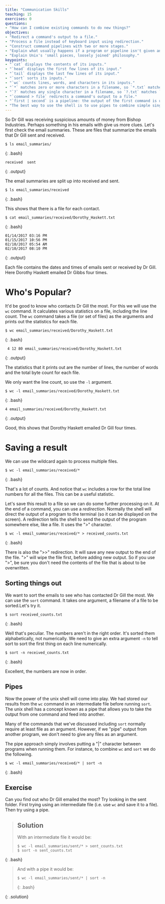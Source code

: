 ```yaml
---
title: "Communication Skills"
teaching: 15
exercises: 0
questions:
- "How can I combine existing commands to do new things?"
objectives:
- "Redirect a command's output to a file."
- "Process a file instead of keyboard input using redirection."
- "Construct command pipelines with two or more stages."
- "Explain what usually happens if a program or pipeline isn't given any input to process."
- "Explain Unix's 'small pieces, loosely joined' philosophy."
keypoints:
- "`cat` displays the contents of its inputs."
- "`head` displays the first few lines of its input."
- "`tail` displays the last few lines of its input."
- "`sort` sorts its inputs."
- "`wc` counts lines, words, and characters in its inputs."
- "`*` matches zero or more characters in a filename, so `*.txt` matches all files ending in `.txt`."
- "`?` matches any single character in a filename, so `?.txt` matches `a.txt` but not `any.txt`."
- "`command > file` redirects a command's output to a file."
- "`first | second` is a pipeline: the output of the first command is used as the input to the second."
- "The best way to use the shell is to use pipes to combine simple single-purpose programs (filters)."
---
```


So Dr Gill was receiving suspicious amounts of money from Bishop Industries. Perhaps something in his emails with give us more clues. Let's first check the email summaries. These are files that summarize the emails that Dr Gill sent and received.

~~~
$ ls email_summaries/
~~~
{: .bash}

~~~
received  sent
~~~
{: .output}

The email summaries are split up into received and sent.

~~~
$ ls email_summaries/received
~~~
{: .bash}

This shows that there is a file for each contact.

~~~
$ cat email_summaries/received/Dorothy_Haskett.txt
~~~
{: .bash}

~~~
01/14/2017 03:16 PM
01/15/2017 10:56 PM
02/10/2017 05:54 AM
02/10/2017 08:10 PM
~~~
{: .output}

Each file contains the dates and times of emails sent or received by Dr Gill. Here Dorothy Haskett emailed Dr Gibbs four times.

# Who's Popular?

It'd be good to know who contacts Dr Gill the most. For this we will use the `wc` command. It calculates various statistics on a file, including the line count. The `wc` command takes a file (or set of files) as the arguments and prints out the statistics for each file.

~~~
$ wc email_summaries/received/Dorothy_Haskett.txt
~~~
{: .bash}

~~~
 4 12 80 email_summaries/received/Dorothy_Haskett.txt
~~~
{: .output}

The statistics that it prints out are the number of lines, the number of words and the total byte count for each file.

We only want the line count, so use the `-l` argument.

~~~
$ wc -l email_summaries/received/Dorothy_Haskett.txt
~~~
{: .bash}

~~~
4 email_summaries/received/Dorothy_Haskett.txt
~~~
{: .output}

Good, this shows that Dorothy Haskett emailed Dr Gill four times.

# Saving a result

We can use the wildcard again to process multiple files.

~~~
$ wc -l email_summaries/received/*
~~~
{: .bash}

That's a lot of counts. And notice that `wc` includes a row for the total line numbers for all the files. This can be a useful statistic.

Let's save this result to a file so we can do some further processing on it. At the end of a command, you can use a *redirection*. Normally the shell will direct the output of a program to the terminal (so it can be displayed on the screen). A redirection tells the shell to send the output of the program somewhere else, like a file. It uses the ">" character.

~~~
$ wc -l email_summaries/received/* > received_counts.txt
~~~
{: .bash}

There is also the ">>" redirection. It will save any new output to the end of the file. ">" will wipe the file first, before adding new output. So if you use ">", be sure you don't need the contents of the file that is about to be overwritten.

## Sorting things out

We want to sort the emails to see who has contacted Dr Gill the most. We can use the `sort` command. It takes one argument, a filename of a file to be sorted.Let's try it.

~~~
$ sort received_counts.txt
~~~
{: .bash}

Well that's peculiar. The numbers aren't in the right order. It's sorted them alphabetically, not numerically. We need to give an extra argument `-n` to tell sort to sort the first thing on each line numerically.

~~~
$ sort -n received_counts.txt
~~~
{: .bash}

Excellent, the numbers are now in order.

## Pipes

Now the power of the unix shell will come into play. We had stored our results from the `wc` command in an intermediate file before running `sort`. The unix shell has a concept known as a pipe that allows you to take the output from one command and feed into another.

Many of the commands that we've discussed including `sort` normally require at least file as an argument. However, if we "pipe" output from another program, we don't need to give any files as an argument.

The pipe approach simply involves putting a "\|" character between programs when running them. For instance, to combine `wc` and `sort` we do the following.

~~~
$ wc -l email_summaries/received/* | sort -n
~~~
{: .bash}

## Exercise

Can you find out who Dr Gill emailed the most? Try looking in the sent folder. First trying using an intermediate file (i.e. use `wc` and save it to a file). Then try using a pipe.

> ## Solution
>
> With an intermediate file it would be:
> ~~~
> $ wc -l email_summaries/sent/* > sent_counts.txt
> $ sort -n sent_counts.txt
> ~~~
{: .bash}
>
> And with a pipe it would be:
>
> ~~~
> $ wc -l email_summaries/sent/* | sort -n
> ~~~
> {: .bash}
> 
{: .solution}



